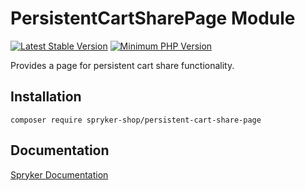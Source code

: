 # PersistentCartSharePage Module
[![Latest Stable Version](https://poser.pugx.org/spryker-shop/persistent-cart-share-page/v/stable.svg)](https://packagist.org/packages/spryker-shop/persistent-cart-share-page)
[![Minimum PHP Version](https://img.shields.io/badge/php-%3E%3D%208.1-8892BF.svg)](https://php.net/)

Provides a page for persistent cart share functionality.

## Installation

```
composer require spryker-shop/persistent-cart-share-page
```

## Documentation

[Spryker Documentation](https://docs.spryker.com)
